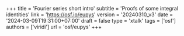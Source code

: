 +++
title = 'Fourier series short intro'
subtitle = 'Proofs of some integral identities'
link = 'https://osf.io/eupys'
version = '20240310_v3'
date = '2024-03-09T19:31:00+07:00'
draft = false
type = 'xtalk'
tags = ['osf']
authors = ['viridi']
url = 'osf/eupys'
+++
<!--more-->
